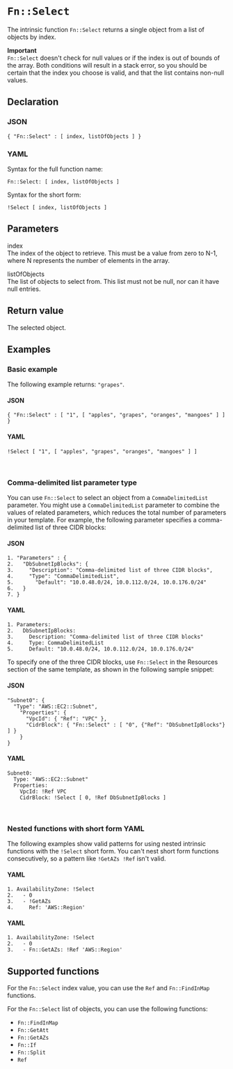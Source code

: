 # `Fn::Select`<a name="intrinsic-function-reference-select"></a>

The intrinsic function `Fn::Select` returns a single object from a list of objects by index\.

**Important**  
`Fn::Select` doesn't check for null values or if the index is out of bounds of the array\. Both conditions will result in a stack error, so you should be certain that the index you choose is valid, and that the list contains non\-null values\.

## Declaration<a name="w10116ab1c33c28c51b7"></a>

### JSON<a name="intrinsic-function-reference-select-syntax.json"></a>

```
{ "Fn::Select" : [ index, listOfObjects ] }
```

### YAML<a name="intrinsic-function-reference-select-syntax.yaml"></a>

Syntax for the full function name:

```
Fn::Select: [ index, listOfObjects ] 
```

Syntax for the short form:

```
!Select [ index, listOfObjects ]
```

## Parameters<a name="w10116ab1c33c28c51b9"></a>

index  
The index of the object to retrieve\. This must be a value from zero to N\-1, where N represents the number of elements in the array\.

listOfObjects  
The list of objects to select from\. This list must not be null, nor can it have null entries\.

## Return value<a name="w10116ab1c33c28c51c11"></a>

The selected object\.

## Examples<a name="w10116ab1c33c28c51c13"></a>

### Basic example<a name="w10116ab1c33c28c51c13b3"></a>

The following example returns: `"grapes"`\.

#### JSON<a name="intrinsic-function-reference-select-example0.json"></a>

```
{ "Fn::Select" : [ "1", [ "apples", "grapes", "oranges", "mangoes" ] ] }
```

#### YAML<a name="intrinsic-function-reference-select-example0.yaml"></a>

```
!Select [ "1", [ "apples", "grapes", "oranges", "mangoes" ] ]
```

 

### Comma\-delimited list parameter type<a name="w10116ab1c33c28c51c13b5"></a>

You can use `Fn::Select` to select an object from a `CommaDelimitedList` parameter\. You might use a `CommaDelimitedList` parameter to combine the values of related parameters, which reduces the total number of parameters in your template\. For example, the following parameter specifies a comma\-delimited list of three CIDR blocks:

#### JSON<a name="intrinsic-function-reference-select-example1.json"></a>

```
1. "Parameters" : {
2.   "DbSubnetIpBlocks": {
3.     "Description": "Comma-delimited list of three CIDR blocks",
4.     "Type": "CommaDelimitedList",
5.       "Default": "10.0.48.0/24, 10.0.112.0/24, 10.0.176.0/24"
6.   }
7. }
```

#### YAML<a name="intrinsic-function-reference-select-example1.yaml"></a>

```
1. Parameters: 
2.   DbSubnetIpBlocks: 
3.     Description: "Comma-delimited list of three CIDR blocks"
4.     Type: CommaDelimitedList
5.     Default: "10.0.48.0/24, 10.0.112.0/24, 10.0.176.0/24"
```

To specify one of the three CIDR blocks, use `Fn::Select` in the Resources section of the same template, as shown in the following sample snippet:

#### JSON<a name="intrinsic-function-reference-select-example2.json"></a>

```
"Subnet0": {
  "Type": "AWS::EC2::Subnet",
    "Properties": {
      "VpcId": { "Ref": "VPC" },
      "CidrBlock": { "Fn::Select" : [ "0", {"Ref": "DbSubnetIpBlocks"} ] }
    }
}
```

#### YAML<a name="intrinsic-function-reference-select-example2.yaml"></a>

```
Subnet0: 
  Type: "AWS::EC2::Subnet"
  Properties: 
    VpcId: !Ref VPC
    CidrBlock: !Select [ 0, !Ref DbSubnetIpBlocks ]
```

 

### Nested functions with short form YAML<a name="w10116ab1c33c28c51c13b7"></a>

The following examples show valid patterns for using nested intrinsic functions with the `!Select` short form\. You can't nest short form functions consecutively, so a pattern like `!GetAZs !Ref` isn't valid\.

#### YAML<a name="intrinsic-function-reference-select-example3.yaml"></a>

```
1. AvailabilityZone: !Select 
2.   - 0
3.   - !GetAZs 
4.     Ref: 'AWS::Region'
```

#### YAML<a name="intrinsic-function-reference-select-example4.yaml"></a>

```
1. AvailabilityZone: !Select 
2.   - 0
3.   - Fn::GetAZs: !Ref 'AWS::Region'
```

## Supported functions<a name="w10116ab1c33c28c51c15"></a>

For the `Fn::Select` index value, you can use the `Ref` and `Fn::FindInMap` functions\.

For the `Fn::Select` list of objects, you can use the following functions:
+ `Fn::FindInMap`
+ `Fn::GetAtt`
+ `Fn::GetAZs`
+ `Fn::If`
+ `Fn::Split`
+ `Ref`